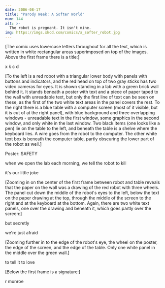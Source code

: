 ```yaml
---
date: 2006-08-17
title: "Parody Week: A Softer World"
num: 144
alt: >-
  The robot is pregnant. It isn't mine.
img: https://imgs.xkcd.com/comics/a_softer_robot.jpg
---
```

[The comic uses lowercase letters throughout for all the text, which is written in white rectangular areas superimposed on top of the images. Above the first frame there is a title:]

x k c d

[To the left is a red robot with a triangular lower body with panels with buttons and indicators, and the red head on top of two gray sticks has two video cameras for eyes. It is shown standing in a lab with a green brick wall behind it. It stands beneath a poster with text and a piece of paper taped to the wall with unreadable text, but only the first line of text can be seen on these, as the first of the two white text areas in the panel covers the rest. To the right there is a blue table with a computer screen (most of it visible, but it is cut of at the right panel), with blue background and three overlapping windows - unreadable text in the first window, some graphics in the second window, and only white in the last window. Two black items (one looks like a pen) lie on the table to the left, and beneath the table is a shelve where the keyboard lies. A wire goes from the robot to the computer. The other white text box is beneath the computer table, partly obscuring the lower part of the robot as well.]

Poster: SAFETY

when we open the lab each morning, we tell the robot to kill

it's our little joke

[Zooming in on the center of the first frame between robot and table reveals that the paper on the wall was a drawing of the red robot with three wheels. The panel cut down the middle of the robot's eyes to the left, below the text on the paper drawing at the top, through the middle of the screen to the right and at the keyboard at the bottom. Again, there are two white text panels, one over the drawing and beneath it, which goes partly over the screen:]

but secretly

we're just afraid

[Zooming further in to the edge of the robot's eye, the wheel on the poster, the edge of the screen, and the edge of the table. Only one white panel in the middle over the green wall.]

to tell it to love

[Below the first frame is a signature:]

r munroe